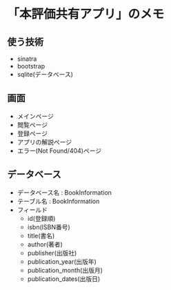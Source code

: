 # 「本評価共有アプリ」のメモ

## 使う技術
* sinatra
* bootstrap
* sqlite(データベース)

## 画面
* メインページ
* 閲覧ページ
* 登録ページ
* アプリの解説ページ
* エラー(Not Found/404)ページ

## データベース
* データベース名   :   BookInformation
* テーブル名 :   BookInformation
* フィールド
    * id(登録順)
    * isbn(ISBN番号)
    * title(書名)
    * author(著者)
    * publisher(出版社)
    * publication_year(出版年)
    * publication_month(出版月)
    * publication_dates(出版日)
        
